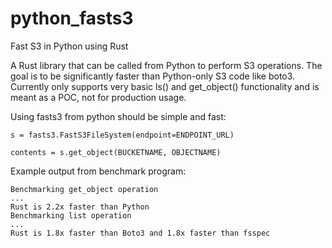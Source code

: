 # python_fasts3
Fast S3 in Python using Rust

A Rust library that can be called from Python to perform S3 operations. The goal is to be significantly faster than Python-only S3 code like boto3. Currently only supports very basic ls() and get_object() functionality and is meant as a POC, not for production usage.

Using fasts3 from python should be simple and fast:
```
s = fasts3.FastS3FileSystem(endpoint=ENDPOINT_URL)

contents = s.get_object(BUCKETNAME, OBJECTNAME)
```

Example output from benchmark program:
```
Benchmarking get_object operation
...
Rust is 2.2x faster than Python
Benchmarking list operation
...
Rust is 1.8x faster than Boto3 and 1.8x faster than fsspec
```
